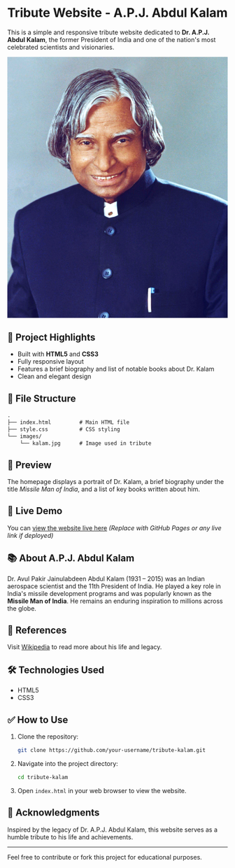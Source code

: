 # Tribute Website - A.P.J. Abdul Kalam

This is a simple and responsive tribute website dedicated to **Dr. A.P.J. Abdul Kalam**, the former President of India and one of the nation's most celebrated scientists and visionaries.

![A.P.J. Abdul Kalam Tribute](https://github.com/AnimeshRai925/Project-1/blob/main/kalam.jpg)

## 🌟 Project Highlights

- Built with **HTML5** and **CSS3**
- Fully responsive layout
- Features a brief biography and list of notable books about Dr. Kalam
- Clean and elegant design

## 📁 File Structure

```
.
├── index.html         # Main HTML file
├── style.css          # CSS styling
└── images/
    └── kalam.jpg      # Image used in tribute
```

## 📸 Preview

The homepage displays a portrait of Dr. Kalam, a brief biography under the title *Missile Man of India*, and a list of key books written about him.

## 🔗 Live Demo

You can [view the website live here](#) *(Replace with GitHub Pages or any live link if deployed)*

## 📚 About A.P.J. Abdul Kalam

Dr. Avul Pakir Jainulabdeen Abdul Kalam (1931 – 2015) was an Indian aerospace scientist and the 11th President of India. He played a key role in India's missile development programs and was popularly known as the **Missile Man of India**. He remains an enduring inspiration to millions across the globe.

## 📖 References

Visit [Wikipedia](https://en.wikipedia.org/wiki/A._P._J._Abdul_Kalam) to read more about his life and legacy.

## 🛠️ Technologies Used

- HTML5
- CSS3

## ✅ How to Use

1. Clone the repository:
   ```bash
   git clone https://github.com/your-username/tribute-kalam.git
   ```

2. Navigate into the project directory:
   ```bash
   cd tribute-kalam
   ```

3. Open `index.html` in your web browser to view the website.

## 🙏 Acknowledgments

Inspired by the legacy of Dr. A.P.J. Abdul Kalam, this website serves as a humble tribute to his life and achievements.

---

Feel free to contribute or fork this project for educational purposes.

